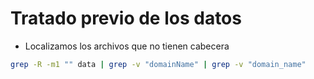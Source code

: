 # Tratado previo de los datos

* Localizamos los archivos que no tienen cabecera

```bash
grep -R -m1 "" data | grep -v "domainName" | grep -v "domain_name"
```